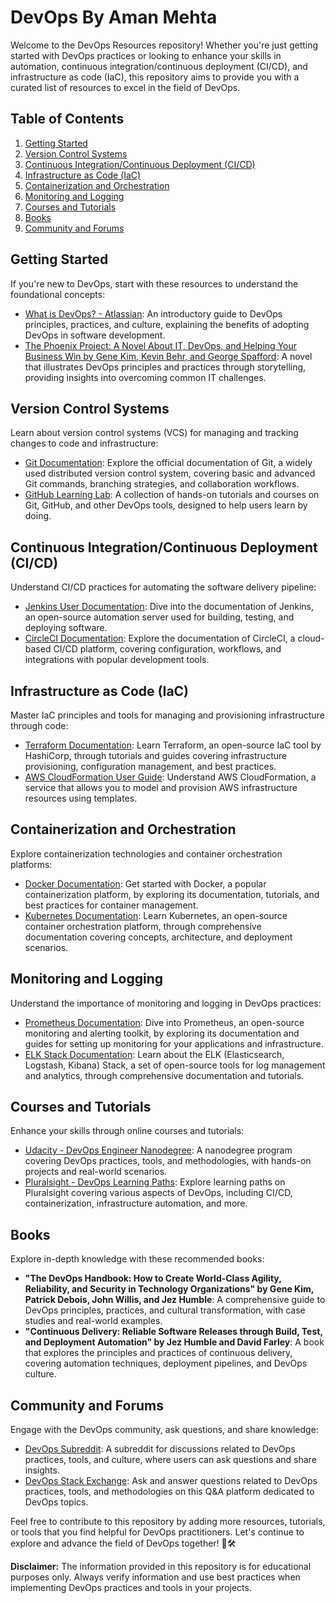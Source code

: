 # DevOps By Aman Mehta 

Welcome to the DevOps Resources repository! Whether you're just getting started with DevOps practices or looking to enhance your skills in automation, continuous integration/continuous deployment (CI/CD), and infrastructure as code (IaC), this repository aims to provide you with a curated list of resources to excel in the field of DevOps.

## Table of Contents

1. [Getting Started](#getting-started)
2. [Version Control Systems](#version-control-systems)
3. [Continuous Integration/Continuous Deployment (CI/CD)](#continuous-integrationcontinuous-deployment-cicd)
4. [Infrastructure as Code (IaC)](#infrastructure-as-code-iac)
5. [Containerization and Orchestration](#containerization-and-orchestration)
6. [Monitoring and Logging](#monitoring-and-logging)
7. [Courses and Tutorials](#courses-and-tutorials)
8. [Books](#books)
9. [Community and Forums](#community-and-forums)

## Getting Started

If you're new to DevOps, start with these resources to understand the foundational concepts:

- [What is DevOps? - Atlassian](https://www.atlassian.com/devops): An introductory guide to DevOps principles, practices, and culture, explaining the benefits of adopting DevOps in software development.
- [The Phoenix Project: A Novel About IT, DevOps, and Helping Your Business Win by Gene Kim, Kevin Behr, and George Spafford](https://itrevolution.com/the-phoenix-project/): A novel that illustrates DevOps principles and practices through storytelling, providing insights into overcoming common IT challenges.

## Version Control Systems

Learn about version control systems (VCS) for managing and tracking changes to code and infrastructure:

- [Git Documentation](https://git-scm.com/doc): Explore the official documentation of Git, a widely used distributed version control system, covering basic and advanced Git commands, branching strategies, and collaboration workflows.
- [GitHub Learning Lab](https://lab.github.com/): A collection of hands-on tutorials and courses on Git, GitHub, and other DevOps tools, designed to help users learn by doing.

## Continuous Integration/Continuous Deployment (CI/CD)

Understand CI/CD practices for automating the software delivery pipeline:

- [Jenkins User Documentation](https://www.jenkins.io/doc/): Dive into the documentation of Jenkins, an open-source automation server used for building, testing, and deploying software.
- [CircleCI Documentation](https://circleci.com/docs/): Explore the documentation of CircleCI, a cloud-based CI/CD platform, covering configuration, workflows, and integrations with popular development tools.

## Infrastructure as Code (IaC)

Master IaC principles and tools for managing and provisioning infrastructure through code:

- [Terraform Documentation](https://learn.hashicorp.com/terraform): Learn Terraform, an open-source IaC tool by HashiCorp, through tutorials and guides covering infrastructure provisioning, configuration management, and best practices.
- [AWS CloudFormation User Guide](https://docs.aws.amazon.com/AWSCloudFormation/latest/UserGuide/Welcome.html): Understand AWS CloudFormation, a service that allows you to model and provision AWS infrastructure resources using templates.

## Containerization and Orchestration

Explore containerization technologies and container orchestration platforms:

- [Docker Documentation](https://docs.docker.com/): Get started with Docker, a popular containerization platform, by exploring its documentation, tutorials, and best practices for container management.
- [Kubernetes Documentation](https://kubernetes.io/docs/): Learn Kubernetes, an open-source container orchestration platform, through comprehensive documentation covering concepts, architecture, and deployment scenarios.

## Monitoring and Logging

Understand the importance of monitoring and logging in DevOps practices:

- [Prometheus Documentation](https://prometheus.io/docs/): Dive into Prometheus, an open-source monitoring and alerting toolkit, by exploring its documentation and guides for setting up monitoring for your applications and infrastructure.
- [ELK Stack Documentation](https://www.elastic.co/guide/index.html): Learn about the ELK (Elasticsearch, Logstash, Kibana) Stack, a set of open-source tools for log management and analytics, through comprehensive documentation and tutorials.

## Courses and Tutorials

Enhance your skills through online courses and tutorials:

- [Udacity - DevOps Engineer Nanodegree](https://www.udacity.com/course/devops-engineer-nanodegree--nd9991): A nanodegree program covering DevOps practices, tools, and methodologies, with hands-on projects and real-world scenarios.
- [Pluralsight - DevOps Learning Paths](https://www.pluralsight.com/paths/devops): Explore learning paths on Pluralsight covering various aspects of DevOps, including CI/CD, containerization, infrastructure automation, and more.

## Books

Explore in-depth knowledge with these recommended books:

- **"The DevOps Handbook: How to Create World-Class Agility, Reliability, and Security in Technology Organizations" by Gene Kim, Patrick Debois, John Willis, and Jez Humble**: A comprehensive guide to DevOps principles, practices, and cultural transformation, with case studies and real-world examples.
- **"Continuous Delivery: Reliable Software Releases through Build, Test, and Deployment Automation" by Jez Humble and David Farley**: A book that explores the principles and practices of continuous delivery, covering automation techniques, deployment pipelines, and DevOps culture.

## Community and Forums

Engage with the DevOps community, ask questions, and share knowledge:

- [DevOps Subreddit](https://www.reddit.com/r/devops/): A subreddit for discussions related to DevOps practices, tools, and culture, where users can ask questions and share insights.
- [DevOps Stack Exchange](https://devops.stackexchange.com/): Ask and answer questions related to DevOps practices, tools, and methodologies on this Q&A platform dedicated to DevOps topics.

Feel free to contribute to this repository by adding more resources, tutorials, or tools that you find helpful for DevOps practitioners. Let's continue to explore and advance the field of DevOps together! 🚀🛠️

**Disclaimer:** The information provided in this repository is for educational purposes only. Always verify information and use best practices when implementing DevOps practices and tools in your projects.
